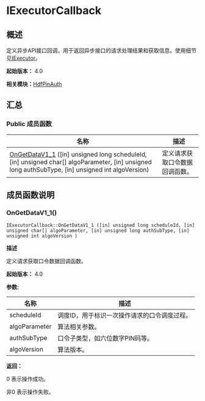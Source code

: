 # IExecutorCallback


## 概述

定义异步API接口回调，用于返回异步接口的请求处理结果和获取信息。使用细节见[IExecutor](interface_i_executor_pinauth_v11.md)。

**起始版本：** 4.0

**相关模块：**[HdfPinAuth](_hdf_pin_auth_v11.md)


## 汇总


### Public 成员函数

| 名称 | 描述 | 
| -------- | -------- |
| [OnGetDataV1_1](#ongetdatav1_1) ([in] unsigned long scheduleId, [in] unsigned char[] algoParameter, [in] unsigned long authSubType, [in] unsigned int algoVersion) | 定义请求获取口令数据回调函数。  | 


## 成员函数说明


### OnGetDataV1_1()

```
IExecutorCallback::OnGetDataV1_1 ([in] unsigned long scheduleId, [in] unsigned char[] algoParameter, [in] unsigned long authSubType, [in] unsigned int algoVersion )
```
**描述**

定义请求获取口令数据回调函数。

**起始版本：** 4.0

**参数:**

| 名称 | 描述 | 
| -------- | -------- |
| scheduleId | 调度ID，用于标识一次操作请求的口令调度过程。  | 
| algoParameter | 算法相关参数。  | 
| authSubType | 口令子类型，如六位数字PIN码等。  | 
| algoVersion | 算法版本。 | 

**返回：**

0 表示操作成功。

非0 表示操作失败。
